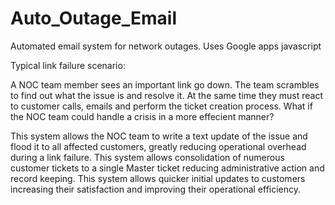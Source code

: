 # Auto_Outage_Email
Automated email system for network outages. Uses Google apps javascript

Typical link failure scenario:

A NOC team member sees an important link go down. The team scrambles to find out what the issue is and resolve it. At the same time they must react to customer calls, emails and perform the ticket creation process. What if the NOC team could handle a crisis in a more effecient manner?

This system allows the NOC team to write a text update of the issue and flood it to all affected customers, greatly reducing operational overhead during a link failure. This system allows consolidation of numerous customer tickets to a single Master ticket reducing administrative action and record keeping. This system allows quicker initial updates to customers increasing their satisfaction and improving their operational efficiency.
